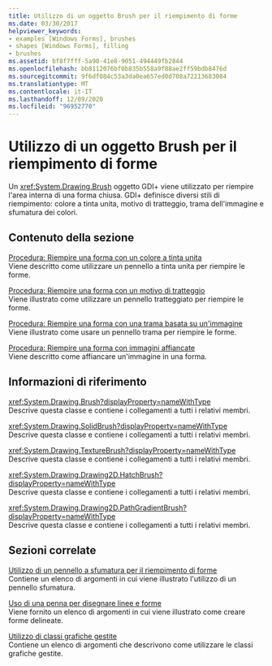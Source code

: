 ```yaml
---
title: Utilizzo di un oggetto Brush per il riempimento di forme
ms.date: 03/30/2017
helpviewer_keywords:
- examples [Windows Forms], brushes
- shapes [Windows Forms], filling
- brushes
ms.assetid: bf8f7fff-5a90-41e8-9051-494449fb2844
ms.openlocfilehash: bb8112076bf0b835b558a9f88ae2ff59bdb8476d
ms.sourcegitcommit: 9f6df084c53a3da0ea657ed0d708a72213683084
ms.translationtype: MT
ms.contentlocale: it-IT
ms.lasthandoff: 12/09/2020
ms.locfileid: "96952770"
---
```

# <a name="using-a-brush-to-fill-shapes"></a>Utilizzo di un oggetto Brush per il riempimento di forme
Un <xref:System.Drawing.Brush> oggetto GDI+ viene utilizzato per riempire l'area interna di una forma chiusa. GDI+ definisce diversi stili di riempimento: colore a tinta unita, motivo di tratteggio, trama dell'immagine e sfumatura dei colori.  
  
## <a name="in-this-section"></a>Contenuto della sezione  
 [Procedura: Riempire una forma con un colore a tinta unita](how-to-fill-a-shape-with-a-solid-color.md)  
 Viene descritto come utilizzare un pennello a tinta unita per riempire le forme.  
  
 [Procedura: Riempire una forma con un motivo di tratteggio](how-to-fill-a-shape-with-a-hatch-pattern.md)  
 Viene illustrato come utilizzare un pennello tratteggiato per riempire le forme.  
  
 [Procedura: Riempire una forma con una trama basata su un'immagine](how-to-fill-a-shape-with-an-image-texture.md)  
 Viene illustrato come usare un pennello trama per riempire le forme.  
  
 [Procedura: Riempire una forma con immagini affiancate](how-to-tile-a-shape-with-an-image.md)  
 Viene descritto come affiancare un'immagine in una forma.  
  
## <a name="reference"></a>Informazioni di riferimento  
 <xref:System.Drawing.Brush?displayProperty=nameWithType>  
 Descrive questa classe e contiene i collegamenti a tutti i relativi membri.  
  
 <xref:System.Drawing.SolidBrush?displayProperty=nameWithType>  
 Descrive questa classe e contiene i collegamenti a tutti i relativi membri.  
  
 <xref:System.Drawing.TextureBrush?displayProperty=nameWithType>  
 Descrive questa classe e contiene i collegamenti a tutti i relativi membri.  
  
 <xref:System.Drawing.Drawing2D.HatchBrush?displayProperty=nameWithType>  
 Descrive questa classe e contiene i collegamenti a tutti i relativi membri.  
  
 <xref:System.Drawing.Drawing2D.PathGradientBrush?displayProperty=nameWithType>  
 Descrive questa classe e contiene i collegamenti a tutti i relativi membri.  
  
## <a name="related-sections"></a>Sezioni correlate  
 [Utilizzo di un pennello a sfumatura per il riempimento di forme](using-a-gradient-brush-to-fill-shapes.md)  
 Contiene un elenco di argomenti in cui viene illustrato l'utilizzo di un pennello sfumatura.  
  
 [Uso di una penna per disegnare linee e forme](using-a-pen-to-draw-lines-and-shapes.md)  
 Viene fornito un elenco di argomenti in cui viene illustrato come creare forme delineate.  
  
 [Utilizzo di classi grafiche gestite](using-managed-graphics-classes.md)  
 Contiene un elenco di argomenti che descrivono come utilizzare le classi grafiche gestite.
